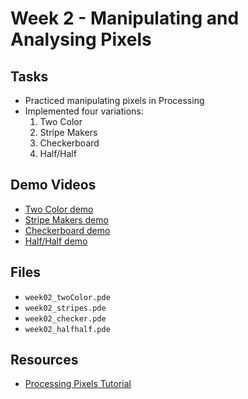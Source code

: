 # Week 2 - Manipulating and Analysing Pixels

## Tasks
- Practiced manipulating pixels in Processing
- Implemented four variations:
  1. Two Color
  2. Stripe Makers
  3. Checkerboard
  4. Half/Half

## Demo Videos
- [Two Color demo](./week2-two-color.mp4)
- [Stripe Makers demo](./week2-stripes.mp4)
- [Checkerboard demo](./week2-checker.mp4)
- [Half/Half demo](./week2-halfhalf.mp4)

## Files
- `week02_twoColor.pde`
- `week02_stripes.pde`
- `week02_checker.pde`
- `week02_halfhalf.pde`

## Resources
- [Processing Pixels Tutorial](https://processing.org/tutorials/pixels)
